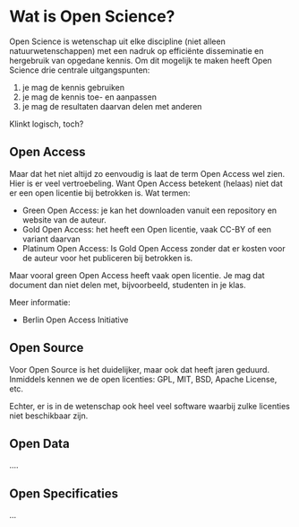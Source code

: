 Wat is Open Science?
====================

Open Science is wetenschap uit elke discipline (niet alleen natuurwetenschappen) met een
nadruk op efficiënte disseminatie en hergebruik van opgedane kennis. Om dit mogelijk te maken
heeft Open Science drie centrale uitgangspunten:

1. je mag de kennis gebruiken
2. je mag de kennis toe- en aanpassen
3. je mag de resultaten daarvan delen met anderen

Klinkt logisch, toch?


Open Access
-----------

Maar dat het niet altijd zo eenvoudig is laat de term Open Access wel zien. Hier is er veel
vertroebeling. Want Open Access betekent (helaas) niet dat er een open licentie bij betrokken
is. Wat termen:

- Green Open Access: je kan het downloaden vanuit een repository en website van de auteur.
- Gold Open Access: het heeft een Open licentie, vaak CC-BY of een variant daarvan
- Platinum Open Access: Is Gold Open Access zonder dat er kosten voor de auteur voor het
  publiceren bij betrokken is.

Maar vooral green Open Access heeft vaak open licentie. Je mag dat document dan niet
delen met, bijvoorbeeld, studenten in je klas.

Meer informatie:

* Berlin Open Access Initiative

Open Source
-----------

Voor Open Source is het duidelijker, maar ook dat heeft jaren geduurd. Inmiddels kennen
we de open licenties: GPL, MIT, BSD, Apache License, etc.

Echter, er is in de wetenschap ook heel veel software waarbij zulke licenties niet
beschikbaar zijn.

Open Data
---------

....

Open Specificaties
------------------

...

